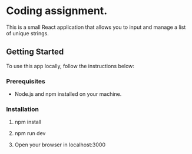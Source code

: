 # Coding assignment.

This is a small React application that allows you to input and manage a list of unique strings.

## Getting Started

To use this app locally, follow the instructions below:

### Prerequisites

- Node.js and npm installed on your machine.

### Installation

1. npm install

2. npm run dev

3. Open your browser in localhost:3000
